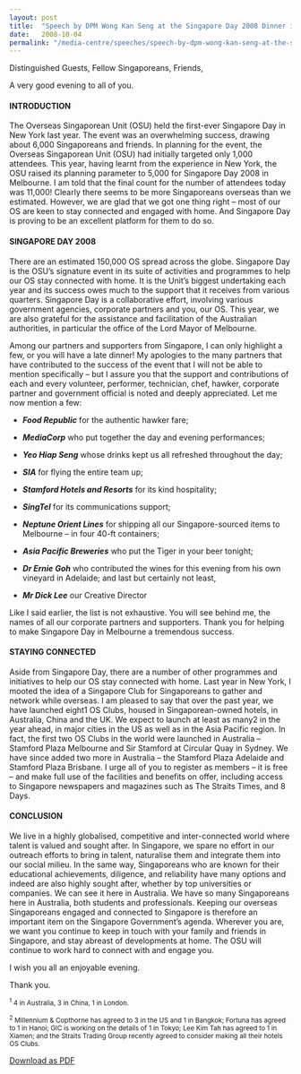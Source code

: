 ```yaml
---
layout: post
title:  "Speech by DPM Wong Kan Seng at the Singapore Day 2008 Dinner in Melbourne"
date:   2008-10-04
permalink: "/media-centre/speeches/speech-by-dpm-wong-kan-seng-at-the-singapore-day-2008-dinner"
---
```


Distinguished Guests,
Fellow Singaporeans,
Friends, 

A very good evening to all of you. 

#### **INTRODUCTION** 

The Overseas Singaporean Unit (OSU) held the first-ever Singapore Day in New York last year. The event was an overwhelming success, drawing about 6,000 Singaporeans and friends. In planning for the event, the Overseas Singaporean Unit (OSU) had initially targeted only 1,000 attendees. This year, having learnt from the experience in New York, the OSU raised its planning parameter to 5,000 for Singapore Day 2008 in Melbourne. I am told that the final count for the number of attendees today was 11,000! Clearly there seems to be more Singaporeans overseas than we estimated. However, we are glad that we got one thing right – most of our OS are keen to stay connected and engaged with home. And Singapore Day is proving to be an excellent platform for them to do so.

#### **SINGAPORE DAY 2008**

There are an estimated 150,000 OS spread across the globe. Singapore Day is the OSU’s signature event in its suite of activities and programmes to help our OS stay connected with home. It is the Unit’s biggest undertaking each year and its success owes much to the support that it receives from various quarters. Singapore Day is a collaborative effort, involving various government agencies, corporate partners and you, our OS. This year, we are also grateful for the assistance and facilitation of the Australian authorities, in particular the office of the Lord Mayor of Melbourne.

Among our partners and supporters from Singapore, I can only highlight a few, or you will have a late dinner! My apologies to the many partners that have contributed to the success of the event that I will not be able to mention specifically – but I assure you that the support and contributions of each and every volunteer, performer, technician, chef, hawker, corporate partner and government official is noted and deeply appreciated. Let me now mention a few:

* _**Food Republic**_ for the authentic hawker fare;

* _**MediaCorp**_ who put together the day and evening performances;

* _**Yeo Hiap Seng**_ whose drinks kept us all refreshed throughout the day;

* _**SIA**_ for flying the entire team up;

* _**Stamford Hotels and Resorts**_ for its kind hospitality;

* _**SingTel**_ for its communications support;

* _**Neptune Orient Lines**_ for shipping all our Singapore-sourced items to Melbourne – in four 40-ft containers;

* _**Asia Pacific Breweries**_ who put the Tiger in your beer tonight;

* _**Dr Ernie Goh**_ who contributed the wines for this evening from his own vineyard in Adelaide; and last but certainly not least,

* _**Mr Dick Lee**_ our Creative Director

Like I said earlier, the list is not exhaustive. You will see behind me, the names of all our corporate partners and supporters. Thank you for helping to make Singapore Day in Melbourne a tremendous success. 

#### **STAYING CONNECTED**

Aside from Singapore Day, there are a number of other programmes and initiatives to help our OS stay connected with home. Last year in New York, I mooted the idea of a Singapore Club for Singaporeans to gather and network while overseas. I am pleased to say that over the past year, we have launched eight1 OS Clubs, housed in Singaporean-owned hotels, in Australia, China and the UK. We expect to launch at least as many2 in the year ahead, in major cities in the US as well as in the Asia Pacific region. In fact, the first two OS Clubs in the world were launched in Australia – Stamford Plaza Melbourne and Sir Stamford at Circular Quay in Sydney. We have since added two more in Australia – the Stamford Plaza Adelaide and Stamford Plaza Brisbane. I urge all of you to register as members – it is free – and make full use of the facilities and benefits on offer, including access to Singapore newspapers and magazines such as The Straits Times, and 8 Days. 

#### **CONCLUSION**

We live in a highly globalised, competitive and inter-connected world where talent is valued and sought after. In Singapore, we spare no effort in our outreach efforts to bring in talent, naturalise them and integrate them into our social milieu. In the same way, Singaporeans who are known for their educational achievements, diligence, and reliability have many options and indeed are also highly sought after, whether by top universities or companies. We can see it here in Australia. We have so many Singaporeans here in Australia, both students and professionals. Keeping our overseas Singaporeans engaged and connected to Singapore is therefore an important item on the Singapore Government’s agenda. Wherever you are, we want you continue to keep in touch with your family and friends in Singapore, and stay abreast of developments at home. The OSU will continue to work hard to connect with and engage you. 

I wish you all an enjoyable evening. 

Thank you.

<sub><sup>1</sup> 4 in Australia, 3 in China, 1 in London.</sub> 

<sub><sup>2</sup> Millennium & Copthorne has agreed to 3 in the US and 1 in Bangkok; Fortuna has agreed to 1 in Hanoi; GIC is working on the details of 1 in Tokyo; Lee Kim Tah has agreed to 1 in Xiamen; and the Straits Trading Group recently agreed to consider making all their hotels OS Clubs.</sub>

[Download as PDF](https://www.strategygroup.gov.sg/media-centre/speeches/article/GetPdf/speech-by-dpm-wong-kan-seng-at-the-singapore-day-2008-dinner/)
